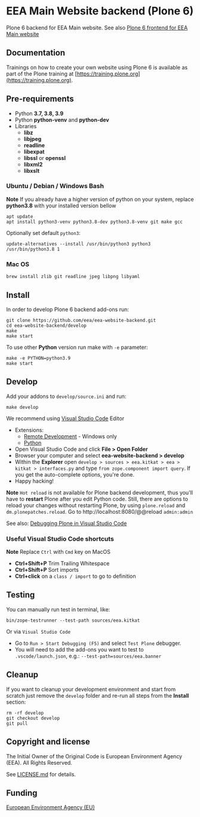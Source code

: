 # EEA Main Website backend (Plone 6)

Plone 6 backend for EEA Main website. See also [Plone 6 frontend for EEA Main website](https://github.com/eea/eea-website-frontend)

## Documentation

Trainings on how to create your own website using Plone 6 is available as part of the Plone training at [https://training.plone.org](https://training.plone.org).


## Pre-requirements

* Python **3.7, 3.8, 3.9**
* Python **python-venv** and **python-dev**
* Libraries
  - **libz**
  - **libjpeg**
  - **readline**
  - **libexpat**
  - **libssl** or **openssl**
  - **libxml2**
  - **libxslt**

### Ubuntu / Debian / Windows Bash

**Note** If you already have a higher version of python on your system, replace **python3.8** with your installed version bellow

    apt update
    apt install python3-venv python3.8-dev python3.8-venv git make gcc

Optionally set default `python3`:

    update-alternatives --install /usr/bin/python3 python3 /usr/bin/python3.8 1

### Mac OS

    brew install zlib git readline jpeg libpng libyaml


## Install

In order to develop Plone 6 backend add-ons run:

    git clone https://github.com/eea/eea-website-backend.git
    cd eea-website-backend/develop
    make
    make start

To use other **Python** version run make with `-e` parameter:

    make -e PYTHON=python3.9
    make start


## Develop

Add your addons to `develop/source.ini` and run:

    make develop

We recommend using [Visual Studio Code](https://code.visualstudio.com/) Editor
* Extensions:
  * [Remote Development](https://marketplace.visualstudio.com/items?itemName=ms-vscode-remote.vscode-remote-extensionpack) - Windows only
  * [Python](https://marketplace.visualstudio.com/items?itemName=ms-python.python)
* Open Visual Studio Code and click **File > Open Folder**
* Browser your computer and select **eea-website-backend > develop**
* Within the **Explorer** open `develop > sources > eea.kitkat > eea > kitkat > interfaces.py` and type
  `from zope.component import query`. If you get the auto-complete options, you're done.
* Happy hacking!

**Note** `Hot reload` is not available for Plone backend development, thus you'll have to **restart** Plone after you edit Python code. Still, there are options to reload your changes without restarting Plone, by using `plone.reload` and `dm.plonepatches.reload`. Go to http://localhost:8080/@@reload `admin:admin`

See also: [Debugging Plone in Visual Studio Code](https://community.plone.org/t/our-pip-based-development-workflow-for-plone/14562#debugging-plone-in-visual-studio-code-11)

### Useful Visual Studio Code shortcuts

**Note** Replace `Ctrl` with `Cmd` key on MacOS

* **Ctrl+Shift+P** Trim Trailing Whitespace
* **Ctrl+Shift+P** Sort imports
* **Ctrl+click** on a `class / import` to go to definition


## Testing

You can manually run test in terminal, like:

    bin/zope-testrunner --test-path sources/eea.kitkat

Or via `Visual Studio Code`
* Go to `Run > Start Debugging (F5)` and select `Test Plone` debugger.
* You will need to add the add-ons you want to test to `.vscode/launch.json`, e.g.: `--test-path=sources/eea.banner`


## Cleanup

If you want to cleanup your development environment and start from scratch just remove the `develop` folder and re-run all steps from the **Install** section:

    rm -rf develop
    git checkout develop
    git pull


## Copyright and license

The Initial Owner of the Original Code is European Environment Agency (EEA).
All Rights Reserved.

See [LICENSE.md](https://github.com/eea/eea-website-backend/blob/master/LICENSE.md) for details.

## Funding

[European Environment Agency (EU)](http://eea.europa.eu)

